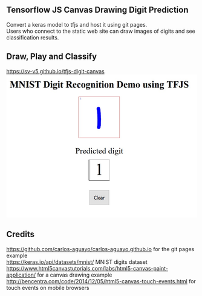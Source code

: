 ## Tensorflow JS Canvas Drawing Digit Prediction
Convert a keras model to tfjs and host it using git pages.  
Users who connect to the static web site can draw images of digits and see classification results.


## Draw, Play and Classify
https://sv-v5.github.io/tfjs-digit-canvas  
[![Predict-1](./img/canvas-1-predict.jpg)](https://sv-v5.github.io/tfjs-digit-canvas)


## Credits
https://github.com/carlos-aguayo/carlos-aguayo.github.io for the git pages example  
https://keras.io/api/datasets/mnist/ MNIST digits dataset  
https://www.html5canvastutorials.com/labs/html5-canvas-paint-application/ for a canvas drawing example  
http://bencentra.com/code/2014/12/05/html5-canvas-touch-events.html for touch events on mobile browsers  
